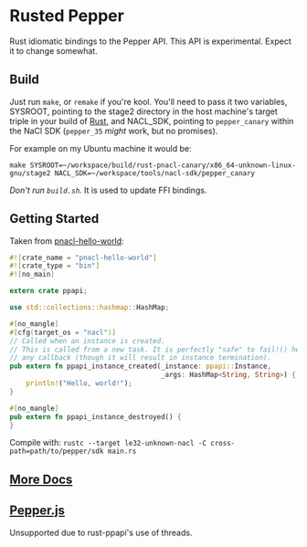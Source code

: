 Rusted Pepper
==========

Rust idiomatic bindings to the Pepper API. This API is experimental. Expect it
to change somewhat.

## Build

Just run ```make```, or ```remake``` if you're kool. You'll need to pass it two
variables, SYSROOT, pointing to the stage2 directory in the host machine's
target triple in your build of [Rust](https://github.com/DiamondLovesYou/rust),
and NACL_SDK, pointing to ```pepper_canary``` within the NaCl SDK
(```pepper_35``` *might* work, but no promises).

For example on my Ubuntu machine it would be:

```
make SYSROOT=~/workspace/build/rust-pnacl-canary/x86_64-unknown-linux-gnu/stage2 NACL_SDK=~/workspace/tools/nacl-sdk/pepper_canary
```

*Don't run ```build.sh```.* It is used to update FFI bindings.

## Getting Started

Taken from [pnacl-hello-world](https://github.com/DiamondLovesYou/rust-pnacl-hello-world):

```rust
#![crate_name = "pnacl-hello-world"]
#![crate_type = "bin"]
#![no_main]

extern crate ppapi;

use std::collections::hashmap::HashMap;

#[no_mangle]
#[cfg(target_os = "nacl")]
// Called when an instance is created.
// This is called from a new task. It is perfectly "safe" to fail!() here, or in
// any callback (though it will result in instance termination).
pub extern fn ppapi_instance_created(_instance: ppapi::Instance,
                                     _args: HashMap<String, String>) {
    println!("Hello, world!");
}

#[no_mangle]
pub extern fn ppapi_instance_destroyed() {
}
```

Compile with: ```rustc --target le32-unknown-nacl -C cross-path=path/to/pepper/sdk main.rs```

## [More Docs](http://diamondlovesyou.github.io/rust-ppapi/docs/ppapi/index.html)

## [Pepper.js](https://github.com/google/pepper.js)

Unsupported due to rust-ppapi's use of threads.
